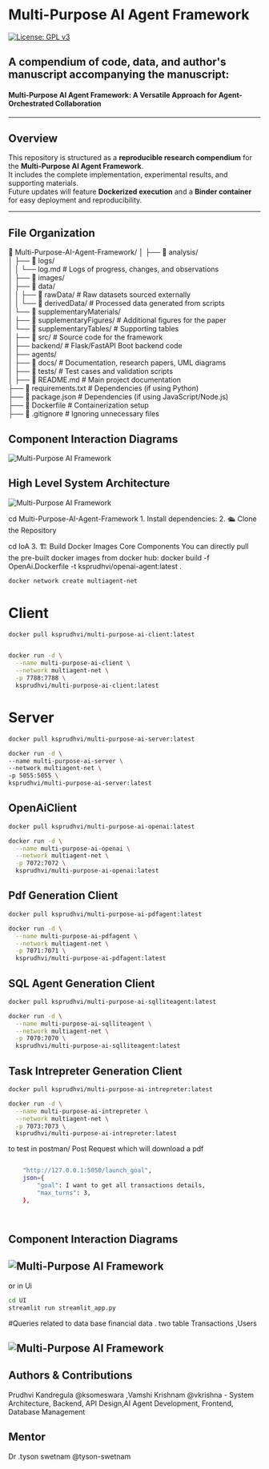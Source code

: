 # Multi-Purpose AI Agent Framework

[![License: GPL v3](https://img.shields.io/badge/License-GPLv3-blue.svg)](https://www.gnu.org/licenses/gpl-3.0)

## A compendium of code, data, and author's manuscript accompanying the manuscript:

#### Multi-Purpose AI Agent Framework: A Versatile Approach for Agent-Orchestrated Collaboration

---

## Overview
This repository is structured as a **reproducible research compendium** for the **Multi-Purpose AI Agent Framework**.  
It includes the complete implementation, experimental results, and supporting materials.  
Future updates will feature **Dockerized execution** and a **Binder container** for easy deployment and reproducibility.

---

## File Organization

📂 Multi-Purpose-AI-Agent-Framework/
│
├── 📁 analysis/  
│   ├── 📁 logs/  
│   │   └── log.md           # Logs of progress, changes, and observations  
│   ├── 📁 images/            
│   ├── 📁 data/  
│   │   ├── 📁 rawData/      # Raw datasets sourced externally  
│   │   └── 📁 derivedData/  # Processed data generated from scripts  
│   └── 📁 supplementaryMaterials/  
│       ├── 📁 supplementaryFigures/  # Additional figures for the paper  
│       └── 📁 supplementaryTables/   # Supporting tables  
│
├── 📁 src/                  # Source code for the framework  
│   ├── backend/             # Flask/FastAPI Boot backend code             
│   ├── agents/             
│
├── 📁 docs/                 # Documentation, research papers, UML diagrams  
│
├── 📁 tests/                # Test cases and validation scripts  
│
├── 📄 README.md             # Main project documentation  
├── 📄 requirements.txt      # Dependencies (if using Python)  
├── 📄 package.json          # Dependencies (if using JavaScript/Node.js)  
├── 📄 Dockerfile            # Containerization setup  
├── 📄 .gitignore            # Ignoring unnecessary files  



## Component Interaction Diagrams
![Multi-Purpose AI Framework](./images/component_diagram.png)


## High Level System Architecture
![Multi-Purpose AI Framework](./images/system_architecture.png)




cd Multi-Purpose-AI-Agent-Framework
1.
Install dependencies:
2. 🛳️ Clone the Repository

cd IoA
3. 🏗️ Build Docker Images
Core Components
You can directly pull the pre-built docker images from docker hub:
   docker build -f OpenAi.Dockerfile -t ksprudhvi/openai-agent:latest .

```bash
docker network create multiagent-net

```
# Client

```bash
docker pull ksprudhvi/multi-purpose-ai-client:latest


docker run -d \
  --name multi-purpose-ai-client \
  --network multiagent-net \
  -p 7788:7788 \
  ksprudhvi/multi-purpose-ai-client:latest
```
# Server
```bash
docker pull ksprudhvi/multi-purpose-ai-server:latest

docker run -d \
--name multi-purpose-ai-server \
--network multiagent-net \
-p 5055:5055 \
ksprudhvi/multi-purpose-ai-server:latest

```
## OpenAiClient


```bash
docker pull ksprudhvi/multi-purpose-ai-openai:latest

docker run -d \
  --name multi-purpose-ai-openai \
  --network multiagent-net \
  -p 7072:7072 \
  ksprudhvi/multi-purpose-ai-openai:latest

```
## Pdf Generation Client

```bash
docker pull ksprudhvi/multi-purpose-ai-pdfagent:latest

docker run -d \
  --name multi-purpose-ai-pdfagent \
  --network multiagent-net \
  -p 7071:7071 \
  ksprudhvi/multi-purpose-ai-pdfagent:latest

```

## SQL Agent  Generation Client

```bash
docker pull ksprudhvi/multi-purpose-ai-sqlliteagent:latest

docker run -d \
  --name multi-purpose-ai-sqlliteagent \
  --network multiagent-net \
  -p 7070:7070 \
  ksprudhvi/multi-purpose-ai-sqlliteagent:latest


```

## Task Intrepreter Generation Client

```bash
docker pull ksprudhvi/multi-purpose-ai-intrepreter:latest

docker run -d \
  --name multi-purpose-ai-intrepreter \
  --network multiagent-net \
  -p 7073:7073 \
  ksprudhvi/multi-purpose-ai-intrepreter:latest


```




to test in postman/ Post Request  which will download a pdf 
```bash

    "http://127.0.0.1:5050/launch_goal",
    json={
        "goal": I want to get all transactions details,
        "max_turns": 3,
    },




```
## Component Interaction Diagrams
![Multi-Purpose AI Framework](./images/responseLaunchGoal.png)
---
or in Ui 

```bash
cd UI
streamlit run streamlit_app.py
```
#Queries related to data base financial data . two table Transactions ,Users 

![Multi-Purpose AI Framework](./images/uiResponse.png)
---
## Authors & Contributions
Prudhvi Kandregula @ksomeswara ,Vamshi Krishnam @vkrishna - System Architecture, Backend, API Design,AI Agent Development, Frontend, Database Management
## Mentor 
Dr .tyson swetnam @tyson-swetnam
